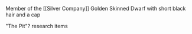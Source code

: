 Member of the [[Silver Company]]
Golden Skinned Dwarf with short black hair and a cap

"The Pit"? research items